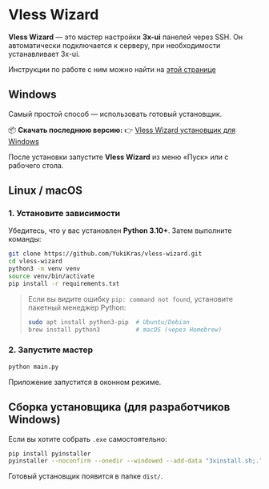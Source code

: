 # Vless Wizard

**Vless Wizard** — это  мастер настройки **3x-ui** панелей через SSH.
Он автоматически подключается к серверу, при необходимости устанавливает 3x-ui.

Инструкции по работе с ним можно найти на [этой странице](https://github.com/YukiKras/vless-wizard/wiki)

## Windows

Самый простой способ — использовать готовый установщик.

📦 **Скачать последнюю версию:**
👉 [Vless Wizard установщик для Windows](https://github.com/YukiKras/vless-wizard/releases/latest/download/VlessWizard_Setup.exe)

После установки запустите **Vless Wizard** из меню «Пуск» или с рабочего стола.

## Linux / macOS

### 1. Установите зависимости

Убедитесь, что у вас установлен **Python 3.10+**.
Затем выполните команды:

```bash
git clone https://github.com/YukiKras/vless-wizard.git
cd vless-wizard
python3 -m venv venv
source venv/bin/activate
pip install -r requirements.txt
```

> Если вы видите ошибку `pip: command not found`, установите пакетный менеджер Python:
> ```bash
> sudo apt install python3-pip  # Ubuntu/Debian
> brew install python3          # macOS (через Homebrew)
> ```

### 2. Запустите мастер

```bash
python main.py
```

Приложение запустится в оконном режиме.

## Сборка установщика (для разработчиков Windows)

Если вы хотите собрать `.exe` самостоятельно:

```bash
pip install pyinstaller
pyinstaller --noconfirm --onedir --windowed --add-data "3xinstall.sh;." main.py
```

Готовый установщик появится в папке `dist/`.
